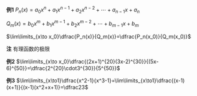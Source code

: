 **例1**
$P_n(x)=a_0x^n+a_1x^{n-1}+a_2x^{n-2}+\cdots+a_{n-1}x+a_n$

$Q_m(x)=b_0x^m+b_1x^{m-1}+b_2x^{m-2}+\cdots+b_{m-1}x+b_m$

$\lim\limits_{x\to x_0}\dfrac{P_n(x)}{Q_m(x)}=\dfrac{P_n(x_0)}{Q_m(x_0)}$

**注**
有理函数的极限

**例2**
$\lim\limits_{x\to x_0}\dfrac{(2x+1)^{20}(3x-2)^{30}}{(5x-6)^{50}}=\dfrac{2^{20}\cdot3^{30}}{5^{50}}$

**例3**
$\lim\limits_{x\to1}\dfrac{x^2-1}{x^3-1}=\lim\limits_{x\to1}\dfrac{(x-1)(x+1)}{(x-1)(x^2+x+1)}=\dfrac23$
